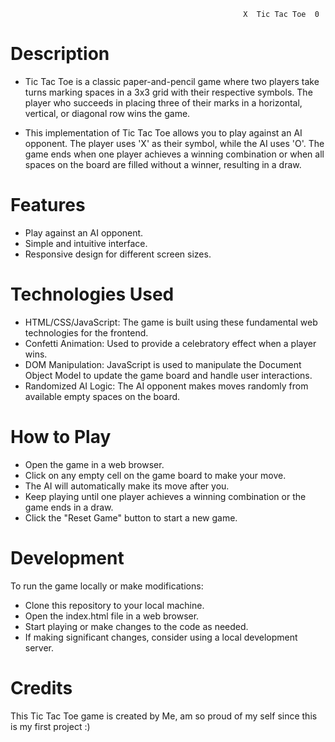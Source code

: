                                                         X  Tic Tac Toe  0
# Description
- Tic Tac Toe is a classic paper-and-pencil game where two players take turns marking spaces in a 3x3 grid with their respective symbols. The player who succeeds in placing three of their marks in a horizontal, vertical, or diagonal row wins the game.

- This implementation of Tic Tac Toe allows you to play against an AI opponent. The player uses 'X' as their symbol, while the AI uses 'O'. The game ends when one player achieves a winning combination or when all spaces on the board are filled without a winner, resulting in a draw.

# Features
- Play against an AI opponent.
- Simple and intuitive interface.
- Responsive design for different screen sizes.

# Technologies Used
- HTML/CSS/JavaScript: The game is built using these fundamental web technologies for the frontend.
- Confetti Animation: Used to provide a celebratory effect when a player wins.
- DOM Manipulation: JavaScript is used to manipulate the Document Object Model to update the game board and handle user interactions.
- Randomized AI Logic: The AI opponent makes moves randomly from available empty spaces on the board.
  
# How to Play
- Open the game in a web browser.
- Click on any empty cell on the game board to make your move.
- The AI will automatically make its move after you.
- Keep playing until one player achieves a winning combination or the game ends in a draw.
- Click the "Reset Game" button to start a new game.

# Development
To run the game locally or make modifications:

- Clone this repository to your local machine.
- Open the index.html file in a web browser.
- Start playing or make changes to the code as needed.
- If making significant changes, consider using a local development server.

# Credits
This Tic Tac Toe game is created by Me, am so proud of my self since this is my first project :) 
